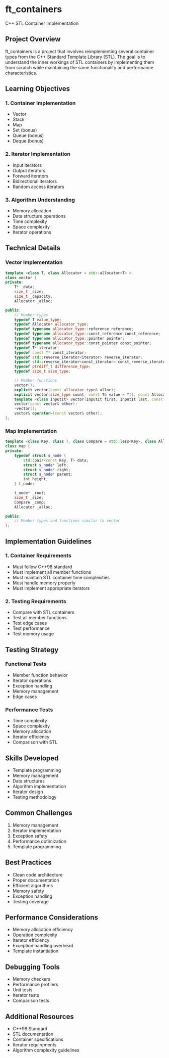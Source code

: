 # ft_containers
C++ STL Container Implementation

## Project Overview
ft_containers is a project that involves reimplementing several container types from the C++ Standard Template Library (STL). The goal is to understand the inner workings of STL containers by implementing them from scratch while maintaining the same functionality and performance characteristics.

## Learning Objectives

### 1. Container Implementation
- Vector
- Stack
- Map
- Set (bonus)
- Queue (bonus)
- Deque (bonus)

### 2. Iterator Implementation
- Input iterators
- Output iterators
- Forward iterators
- Bidirectional iterators
- Random access iterators

### 3. Algorithm Understanding
- Memory allocation
- Data structure operations
- Time complexity
- Space complexity
- Iterator operations

## Technical Details

### Vector Implementation
```cpp
template <class T, class Allocator = std::allocator<T> >
class vector {
private:
    T* _data;
    size_t _size;
    size_t _capacity;
    Allocator _alloc;

public:
    // Member types
    typedef T value_type;
    typedef Allocator allocator_type;
    typedef typename allocator_type::reference reference;
    typedef typename allocator_type::const_reference const_reference;
    typedef typename allocator_type::pointer pointer;
    typedef typename allocator_type::const_pointer const_pointer;
    typedef T* iterator;
    typedef const T* const_iterator;
    typedef std::reverse_iterator<iterator> reverse_iterator;
    typedef std::reverse_iterator<const_iterator> const_reverse_iterator;
    typedef ptrdiff_t difference_type;
    typedef size_t size_type;

    // Member functions
    vector();
    explicit vector(const allocator_type& alloc);
    explicit vector(size_type count, const T& value = T(), const Allocator& alloc = Allocator());
    template <class InputIt> vector(InputIt first, InputIt last, const Allocator& alloc = Allocator());
    vector(const vector& other);
    ~vector();
    vector& operator=(const vector& other);
};
```

### Map Implementation
```cpp
template <class Key, class T, class Compare = std::less<Key>, class Allocator = std::allocator<std::pair<const Key, T> > >
class map {
private:
    typedef struct s_node {
        std::pair<const Key, T> data;
        struct s_node* left;
        struct s_node* right;
        struct s_node* parent;
        int height;
    } t_node;

    t_node* _root;
    size_t _size;
    Compare _comp;
    Allocator _alloc;

public:
    // Member types and functions similar to vector
};
```

## Implementation Guidelines

### 1. Container Requirements
- Must follow C++98 standard
- Must implement all member functions
- Must maintain STL container time complexities
- Must handle memory properly
- Must implement appropriate iterators

### 2. Testing Requirements
- Compare with STL containers
- Test all member functions
- Test edge cases
- Test performance
- Test memory usage

## Testing Strategy

### Functional Tests
- Member function behavior
- Iterator operations
- Exception handling
- Memory management
- Edge cases

### Performance Tests
- Time complexity
- Space complexity
- Memory allocation
- Iterator efficiency
- Comparison with STL

## Skills Developed
- Template programming
- Memory management
- Data structures
- Algorithm implementation
- Iterator design
- Testing methodology

## Common Challenges
1. Memory management
2. Iterator implementation
3. Exception safety
4. Performance optimization
5. Template programming

## Best Practices
- Clean code architecture
- Proper documentation
- Efficient algorithms
- Memory safety
- Exception handling
- Testing coverage

## Performance Considerations
- Memory allocation efficiency
- Operation complexity
- Iterator efficiency
- Exception handling overhead
- Template instantiation

## Debugging Tools
- Memory checkers
- Performance profilers
- Unit tests
- Iterator tests
- Comparison tests

## Additional Resources
- C++98 Standard
- STL documentation
- Container specifications
- Iterator requirements
- Algorithm complexity guidelines 